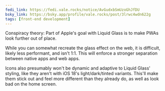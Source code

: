 ```yaml
---
fedi_link: https://fedi.vale.rocks/notice/AvGudxbSmUzoGhJfDU
bsky_link: https://bsky.app/profile/vale.rocks/post/3lrwc4wdn622g
tags: [front-end development]
---
```


Conspiracy theory: Part of Apple's goal with Liquid Glass is to make PWAs look further out of place.

While you can somewhat recreate the glass effect on the web, it is difficult, likely less performant, and isn't 1:1. This will enforce a stronger separation between native apps and web apps.

Icons also presumably won't be dynamic and adaptive to Liquid Glass' styling, like they aren't with iOS 18's light/dark/tinted variants. This'll make them stick out and feel more different than they already do, as well as look bad on the home screen.
